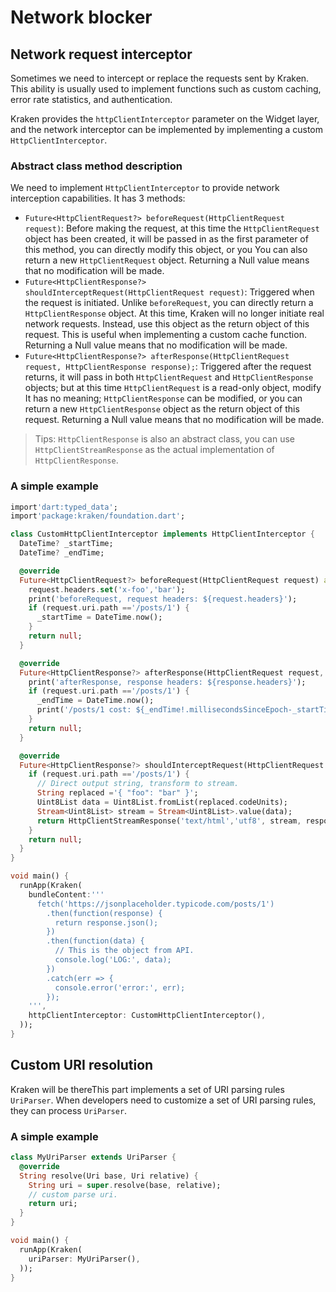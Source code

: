 # Network blocker

## Network request interceptor

Sometimes we need to intercept or replace the requests sent by Kraken. This ability is usually used to implement functions such as custom caching, error rate statistics, and authentication.

Kraken provides the `httpClientInterceptor` parameter on the Widget layer, and the network interceptor can be implemented by implementing a custom `HttpClientInterceptor`.

### Abstract class method description

We need to implement `HttpClientInterceptor` to provide network interception capabilities. It has 3 methods:

- `Future<HttpClientRequest?> beforeRequest(HttpClientRequest request)`: Before making the request, at this time the `HttpClientRequest` object has been created, it will be passed in as the first parameter of this method, you can directly modify this object, or you You can also return a new `HttpClientRequest` object. Returning a Null value means that no modification will be made.
- `Future<HttpClientResponse?> shouldInterceptRequest(HttpClientRequest request)`: Triggered when the request is initiated. Unlike `beforeRequest`, you can directly return a `HttpClientResponse` object. At this time, Kraken will no longer initiate real network requests. Instead, use this object as the return object of this request. This is useful when implementing a custom cache function. Returning a Null value means that no modification will be made.
- `Future<HttpClientResponse?> afterResponse(HttpClientRequest request, HttpClientResponse response);`: Triggered after the request returns, it will pass in both `HttpClientRequest` and `HttpClientResponse` objects; but at this time `HttpClientRequest` is a read-only object, modify It has no meaning; `HttpClientResponse` can be modified, or you can return a new `HttpClientResponse` object as the return object of this request. Returning a Null value means that no modification will be made.

> Tips: `HttpClientResponse` is also an abstract class, you can use `HttpClientStreamResponse` as the actual implementation of `HttpClientResponse`.

### A simple example

```dart
import'dart:typed_data';
import'package:kraken/foundation.dart';

class CustomHttpClientInterceptor implements HttpClientInterceptor {
  DateTime? _startTime;
  DateTime? _endTime;

  @override
  Future<HttpClientRequest?> beforeRequest(HttpClientRequest request) async {
    request.headers.set('x-foo','bar');
    print('beforeRequest, request headers: ${request.headers}');
    if (request.uri.path =='/posts/1') {
      _startTime = DateTime.now();
    }
    return null;
  }

  @override
  Future<HttpClientResponse?> afterResponse(HttpClientRequest request, HttpClientResponse response) async {
    print('afterResponse, response headers: ${response.headers}');
    if (request.uri.path =='/posts/1') {
      _endTime = DateTime.now();
      print('/posts/1 cost: ${_endTime!.millisecondsSinceEpoch-_startTime!.millisecondsSinceEpoch}ms');
    }
    return null;
  }

  @override
  Future<HttpClientResponse?> shouldInterceptRequest(HttpClientRequest request) async {
    if (request.uri.path =='/posts/1') {
      // Direct output string, transform to stream.
      String replaced ='{ "foo": "bar" }';
      Uint8List data = Uint8List.fromList(replaced.codeUnits);
      Stream<Uint8List> stream = Stream<Uint8List>.value(data);
      return HttpClientStreamResponse('text/html','utf8', stream, responseHeaders: {'x-kraken':'hey','hello':'world' });
    }
    return null;
  }
}

void main() {
  runApp(Kraken(
    bundleContent:'''
      fetch('https://jsonplaceholder.typicode.com/posts/1')
        .then(function(response) {
          return response.json();
        })
        .then(function(data) {
          // This is the object from API.
          console.log('LOG:', data);
        })
        .catch(err => {
          console.error('error:', err);
        });
    ''',
    httpClientInterceptor: CustomHttpClientInterceptor(),
  ));
}
```

## Custom URI resolution

Kraken will be thereThis part implements a set of URI parsing rules `UriParser`. When developers need to customize a set of URI parsing rules, they can process `UriParser`.

### A simple example

```dart
class MyUriParser extends UriParser {
  @override
  String resolve(Uri base, Uri relative) {
    String uri = super.resolve(base, relative);
    // custom parse uri.
    return uri;
  }
}

void main() {
  runApp(Kraken(
    uriParser: MyUriParser(),
  ));
}
```
